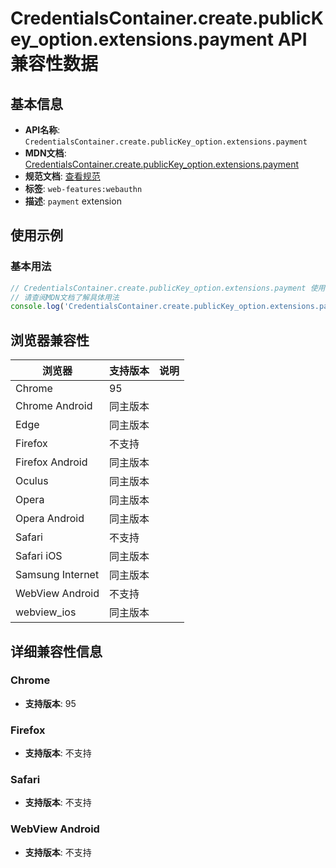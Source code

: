# CredentialsContainer.create.publicKey_option.extensions.payment API 兼容性数据

## 基本信息

- **API名称**: `CredentialsContainer.create.publicKey_option.extensions.payment`
- **MDN文档**: [CredentialsContainer.create.publicKey_option.extensions.payment](https://developer.mozilla.org/docs/Web/API/Web_Authentication_API/WebAuthn_extensions#payment)
- **规范文档**: [查看规范](https://w3c.github.io/secure-payment-confirmation/#sctn-payment-extension-registration)
- **标签**: `web-features:webauthn`
- **描述**: `payment` extension

## 使用示例

### 基本用法

```javascript
// CredentialsContainer.create.publicKey_option.extensions.payment 使用示例
// 请查阅MDN文档了解具体用法
console.log('CredentialsContainer.create.publicKey_option.extensions.payment API');
```

## 浏览器兼容性

| 浏览器 | 支持版本 | 说明 |
|--------|----------|------|
| Chrome | 95 |  |
| Chrome Android | 同主版本 |  |
| Edge | 同主版本 |  |
| Firefox | 不支持 |  |
| Firefox Android | 同主版本 |  |
| Oculus | 同主版本 |  |
| Opera | 同主版本 |  |
| Opera Android | 同主版本 |  |
| Safari | 不支持 |  |
| Safari iOS | 同主版本 |  |
| Samsung Internet | 同主版本 |  |
| WebView Android | 不支持 |  |
| webview_ios | 同主版本 |  |

## 详细兼容性信息

### Chrome

- **支持版本**: 95

### Firefox

- **支持版本**: 不支持

### Safari

- **支持版本**: 不支持

### WebView Android

- **支持版本**: 不支持

